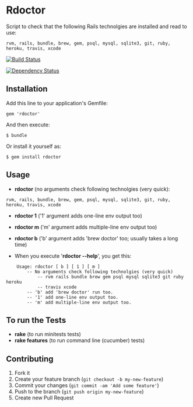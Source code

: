 # Rdoctor

Script to check that the following Rails technolgies are installed and read to use:
```
rvm, rails, bundle, brew, gem, psql, mysql, sqlite3, git, ruby, heroku, travis, xcode
```

[![Build Status](https://travis-ci.org/jasnow/rdoctor.png)](https://travis-ci.org/jasnow/rdoctor)

[![Dependency Status](https://gemnasium.com/jasnow/rdoctor.png)](https://gemnasium.com/jasnow/rdoctor.png)


## Installation

Add this line to your application's Gemfile:

    gem 'rdoctor'

And then execute:

    $ bundle

Or install it yourself as:

    $ gem install rdoctor

## Usage

- **rdoctor** (no arguments check following technolgies (very quick):
```
rvm, rails, bundle, brew, gem, psql, mysql, sqlite3, git, ruby, heroku, travis, xcode
```

- **rdoctor 1** ('1' argument adds one-line env output too)

- **rdoctor m** ('m' argument adds  multiple-line env output too)

- **rdoctor b** ('b' argument adds 'brew doctor' too; usually takes a long time)

- When you execute '**rdoctor --help**', you get this:
```
    Usage: rdoctor [ b ] [ 1 ] [ m ]
        -- No arguments check following technolgies (very quick)
            -- rvm rails bundle brew gem psql mysql sqlite3 git ruby heroku
            -- travis xcode
        -- 'b' add 'brew doctor' run too.
        -- '1' add one-line env output too.
        -- 'm' add multiple-line env output too.
```

## To run the Tests

- **rake** (to run minitests tests)
- **rake features** (to run command line (cucumber) tests)

## Contributing

1. Fork it
2. Create your feature branch (`git checkout -b my-new-feature`)
3. Commit your changes (`git commit -am 'Add some feature'`)
4. Push to the branch (`git push origin my-new-feature`)
5. Create new Pull Request
